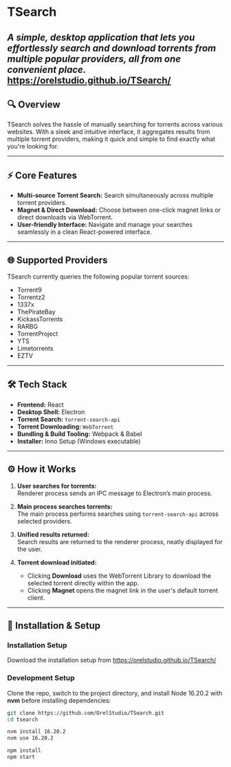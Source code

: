# TSearch

*A simple, desktop application that lets you effortlessly search and download torrents from multiple popular providers, all from one convenient place.*
https://orelstudio.github.io/TSearch/
---

## 🔍 Overview

TSearch solves the hassle of manually searching for torrents across various websites. With a sleek and intuitive interface, it aggregates results from multiple torrent providers, making it quick and simple to find exactly what you're looking for.

---

## ⚡ Core Features

- **Multi-source Torrent Search:** Search simultaneously across multiple torrent providers.
- **Magnet & Direct Download:** Choose between one-click magnet links or direct downloads via WebTorrent.
- **User-friendly Interface:** Navigate and manage your searches seamlessly in a clean React-powered interface.

---

## 🌐 Supported Providers  

TSearch currently queries the following popular torrent sources:

- Torrent9  
- Torrentz2  
- 1337x  
- ThePirateBay  
- KickassTorrents  
- RARBG  
- TorrentProject  
- YTS  
- Limetorrents  
- EZTV  

---

## 🛠️ Tech Stack  

- **Frontend:** React
- **Desktop Shell:** Electron
- **Torrent Search:** `torrent-search-api`
- **Torrent Downloading:** `WebTorrent`
- **Bundling & Build Tooling:** Webpack & Babel
- **Installer:** Inno Setup (Windows executable)

---

## ⚙️ How it Works

1. **User searches for torrents:**  
   Renderer process sends an IPC message to Electron’s main process.

2. **Main process searches torrents:**  
   The main process performs searches using `torrent-search-api` across selected providers.

3. **Unified results returned:**  
   Search results are returned to the renderer process, neatly displayed for the user.

4. **Torrent download initiated:**  
   - Clicking **Download** uses the WebTorrent Library to download the selected torrent directly within the app.
   - Clicking **Magnet** opens the magnet link in the user's default torrent client.

---

## 🚀 Installation & Setup

### Installation Setup
Download the installation setup from https://orelstudio.github.io/TSearch/

### Development Setup
Clone the repo, switch to the project directory, and install Node 16.20.2 with **nvm** before installing dependencies:

```bash
git clone https://github.com/OrelStudio/TSearch.git
cd tsearch

nvm install 16.20.2
nvm use 16.20.2

npm install
npm start
```
